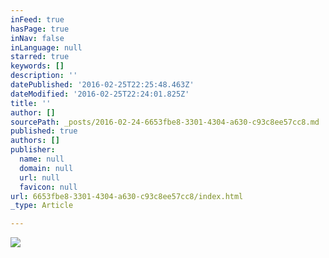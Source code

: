```yaml
---
inFeed: true
hasPage: true
inNav: false
inLanguage: null
starred: true
keywords: []
description: ''
datePublished: '2016-02-25T22:25:48.463Z'
dateModified: '2016-02-25T22:24:01.825Z'
title: ''
author: []
sourcePath: _posts/2016-02-24-6653fbe8-3301-4304-a630-c93c8ee57cc8.md
published: true
authors: []
publisher:
  name: null
  domain: null
  url: null
  favicon: null
url: 6653fbe8-3301-4304-a630-c93c8ee57cc8/index.html
_type: Article

---
```

![](https://the-grid-user-content.s3-us-west-2.amazonaws.com/35a40c95-e9bc-4c54-aa65-2e9a1173684f.jpg)